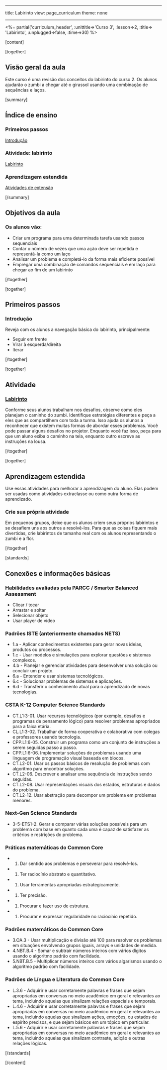 * * *

title: Labirinto view: page_curriculum theme: none

* * *

<%= partial('curriculum_header', :unittitle=>'Curso 3', :lesson=>2, :title=> 'Labirinto', :unplugged=>false, :time=>30) %>

[content]

[together]

## Visão geral da aula

Este curso é uma revisão dos conceitos do labirinto do curso 2. Os alunos ajudarão o zumbi a chegar até o girassol usando uma combinação de sequências e laços.

[summary]

## Índice de ensino

### **Primeiros passos**

[Introdução](#GetStarted)   


### **Atividade: labirinto**

[Labirinto](#Activity)

### **Aprendizagem estendida**

[Atividades de extensão](#Extended)

[/summary]

## Objetivos da aula

### Os alunos vão:

  * Criar um programa para uma determinada tarefa usando passos sequenciais
  * Contar o número de vezes que uma ação deve ser repetida e representá-la como um laço
  * Analisar um problema e completá-lo da forma mais eficiente possível
  * Empregar uma combinação de comandos sequenciais e em laço para chegar ao fim de um labirinto

[/together]

[together]

## Primeiros passos

### <a name="GetStarted"></a> Introdução

Reveja com os alunos a navegação básica do labirinto, principalmente:

  * Seguir em frente
  * Virar à esquerda/direita
  * Iterar

[/together]

[together]

## Atividade

### <a name="Activity"></a> [Labirinto](http://learn.letron.vip/s/course3/stage/2/puzzle/1)

Conforme seus alunos trabalham nos desafios, observe como eles planejam o caminho do zumbi. Identifique estratégias diferentes e peça a eles que as compartilhem com toda a turma. Isso ajuda os alunos a reconhecer que existem muitas formas de abordar esses problemas. Você pode passar alguns desafios no projetor. Enquanto você faz isso, peça para que um aluno exiba o caminho na tela, enquanto outro escreve as instruções na lousa.

[/together]

<!--(this is left in here as an example of how to include an image in Markdown)
![](binaryphoto.png) -->

[together]

## Aprendizagem estendida

<a name="Extended"></a>Use essas atividades para melhorar a aprendizagem do aluno. Elas podem ser usadas como atividades extraclasse ou como outra forma de aprendizado.

### Crie sua própria atividade

Em pequenos grupos, deixe que os alunos criem seus próprios labirintos e se desafiem uns aos outros a resolvê-los. Para que as coisas fiquem mais divertidas, crie labirintos de tamanho real com os alunos representando o zumbi e a flor.

[/together]

[standards]

## Conexões e informações básicas

### Habilidades avaliadas pela PARCC / Smarter Balanced Assessment

  * Clicar / tocar
  * Arrastar e soltar
  * Selecionar objeto
  * Usar player de vídeo

### Padrões ISTE (anteriormente chamados NETS)

  * 1.a - Aplicar conhecimentos existentes para gerar novas ideias, produtos ou processos.
  * 1.c - Usar modelos e simulações para explorar questões e sistemas complexos.
  * 4.b - Planejar e gerenciar atividades para desenvolver uma solução ou concluir um projeto.
  * 6.a - Entender e usar sistemas tecnológicos.
  * 6.c - Solucionar problemas de sistemas e aplicações.
  * 6.d - Transferir o conhecimento atual para o aprendizado de novas tecnologias. 

### CSTA K-12 Computer Science Standards

  * CT.L1:3-01. Usar recursos tecnológicos (por exemplo, desafios e programas de pensamento lógico) para resolver problemas apropriados para a faixa etária.
  * CL.L1:3-02. Trabalhar de forma cooperativa e colaborativa com colegas e professores usando tecnologia.
  * CPP.L1:6-05. Construir um programa como um conjunto de instruções a serem seguidas passo a passo.
  * CPP.L1:6-06. Implementar soluções de problemas usando uma linguagem de programação visual baseada em blocos.
  * CT.L2-01. Usar os passos básicos de resolução de problemas com algoritmo para encontrar soluções.
  * CT.L2-06. Descrever e analisar uma sequência de instruções sendo seguidas.
  * CT.L2-08. Usar representações visuais dos estados, estruturas e dados do problema.
  * CT.L2-12. Usar abstração para decompor um problema em problemas menores. 

### Next-Gen Science Standards

  * 3-5-ETS1-2. Gerar e comparar várias soluções possíveis para um problema com base em quanto cada uma é capaz de satisfazer as critérios e restrições do problema. 

### Práticas matemáticas do Common Core

  *   1. Dar sentido aos problemas e perseverar para resolvê-los.
  *   1. Ter raciocínio abstrato e quantitativo.
  *   1. Usar ferramentas apropriadas estrategicamente.
  *   1. Ter precisão.
  *   1. Procurar e fazer uso de estrutura.
  *   1. Procurar e expressar regularidade no raciocínio repetido.

### Padrões matemáticos do Common Core

  * 3.OA.3 - Usar multiplicação e divisão até 100 para resolver os problemas em situações envolvendo grupos iguais, arrays e unidades de medida.
  * 4.NBT.B.4 - Somar e subtrair números inteiros com vários dígitos usando o algoritmo padrão com facilidade.
  * 5.NBT.B.5 - Multiplicar números inteiros com vários algarismos usando o algoritmo padrão com facilidade.

### Padrões de Língua e Literatura do Common Core

  * L.3.6 - Adquirir e usar corretamente palavras e frases que sejam apropriadas em conversas no meio acadêmico em geral e relevantes ao tema, incluindo aquelas que sinalizam relações espaciais e temporais.
  * L.4.6 - Adquirir e usar corretamente palavras e frases que sejam apropriadas em conversas no meio acadêmico em geral e relevantes ao tema, incluindo aquelas que sinalizam ações, emoções, ou estados de espírito precisos, e que sejam básicos em um tópico em particular.
  * L.5.6 - Adquirir e usar corretamente palavras e frases que sejam apropriadas em conversas no meio acadêmico em geral e relevantes ao tema, incluindo aquelas que sinalizam contraste, adição e outras relações lógicas.

[/standards]

[/content]

<link rel="stylesheet" type="text/css" href="../docs/morestyle.css" />
